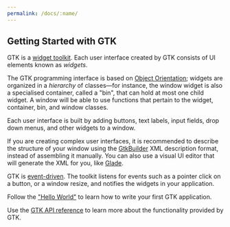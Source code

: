 ```yaml
---
permalink: /docs/:name/
---
```


## Getting Started with GTK

GTK is a [widget toolkit](https://en.wikipedia.org/wiki/Widget_toolkit).
Each user interface created by GTK consists of UI elements known as *widgets*.

The GTK programming interface is based on [Object
Orientation](https://en.wikipedia.org/wiki/Object-oriented_design); widgets
are organized in a *hierarchy* of classes—for instance, the window widget is
also a specialised container, called a "bin", that can hold at most one child
widget. A window will be able to use functions that pertain to the widget,
container, bin, and window classes.

Each user interface is built by adding buttons, text labels, input fields,
drop down menus, and other widgets to a window.

If you are creating complex user interfaces, it is recommended to describe
the structure of your window using the [GtkBuilder][builder] XML description
format, instead of assembling it manually. You can also use a visual UI
editor that will generate the XML for you, like [Glade][glade].

GTK is [event-driven](https://en.wikipedia.org/wiki/Event-driven_programming).
The toolkit listens for events such as a pointer click on a button, or a
window resize, and notifies the widgets in your application.

Follow the ["Hello World"](https://www.gtk.org/docs/getting-started/hello-world/)
to learn how to write your first GTK application.

Use the [GTK API reference](https://developer.gnome.org/gtk3/stable) to
learn more about the functionality provided by GTK.

[builder]: https://developer.gnome.org/gtk3/stable/GtkBuilder.html
[glade]: https://glade.gnome.org
